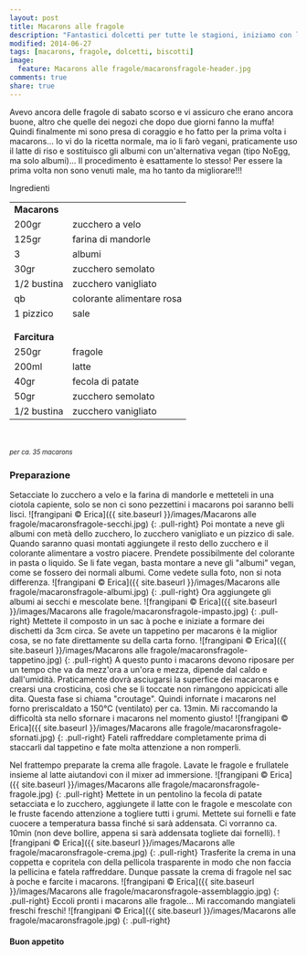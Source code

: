 ```yaml
---
layout: post
title: Macarons alle fragole
description: "Fantastici dolcetti per tutte le stagioni, iniziamo con l'estate!"
modified: 2014-06-27
tags: [macarons, fragole, dolcetti, biscotti]
image:
  feature: Macarons alle fragole/macaronsfragole-header.jpg
comments: true
share: true
---
```


Avevo ancora delle fragole di sabato scorso e vi assicuro che erano ancora buone, altro che quelle dei negozi che dopo due giorni fanno la muffa! Quindi finalmente mi sono presa di coraggio e ho fatto per la prima volta i macarons... Io vi do la ricetta normale, ma io li farò vegani, praticamente uso il latte di riso e sostituisco gli albumi con un'alternativa vegan (tipo NoEgg, ma solo albumi)... Il procedimento è esattamente lo stesso! Per essere la prima volta non sono venuti male, ma ho tanto da migliorare!!!


<div class="ingredients">
  <div class="ingredients-title">Ingredienti</div>
  <table>
    <tbody>
      <tr>
        <td colspan="2"><b>Macarons</b></td>
      </tr>
      <tr>
        <td>200gr</td>
        <td>zucchero a velo</td>
      </tr>
      <tr>
        <td>125gr</td>
        <td>farina di mandorle</td>
      </tr>
      <tr>
        <td>3</td>
        <td>albumi</td>
      </tr>
      <tr>
        <td>30gr</td>
        <td>zucchero semolato</td>
      </tr>
      <tr>
        <td>1/2 bustina</td>
        <td>zucchero vanigliato</td>
      </tr>
      <tr>
        <td>qb</td>
        <td>colorante alimentare rosa</td>
      </tr>
      <tr>    
        <td>1 pizzico</td>
        <td>sale</td>
      </tr>
      <tr style="height: 15px;"></tr>
      <tr>          
        <td colspan="2"><b>Farcitura</b></td>
      </tr>
      <tr>
        <td>250gr</td>
        <td>fragole</td>
      </tr>
      <tr>      
        <td>200ml</td>
        <td>latte</td>
      </tr>
      <tr>
        <td>40gr</td>
        <td>fecola di patate</td>
      </tr>
      <tr>
        <td>50gr</td>
        <td>zucchero semolato</td>
      </tr>
      <tr>
        <td>1/2 bustina</td>
        <td>zucchero vanigliato</td>      
      </tr>
    </tbody>
  </table>
  <br></br>
  <i class="pull-right" style="font-size: 80%;">per ca. 35 macarons</i>
</div>


<h3>
  <font color="grey">
    <i class="icon-cogs"></i>
  </font> Preparazione
</h3>

Setacciate lo zucchero a velo e la farina di mandorle e metteteli in una ciotola capiente, solo se non ci sono pezzettini i macarons poi saranno belli lisci.
![frangipani © Erica]({{ site.baseurl }}/images/Macarons alle fragole/macaronsfragole-secchi.jpg)
{: .pull-right}
Poi montate a neve gli albumi con metà dello zucchero, lo zucchero vanigliato e un pizzico di sale. Quando saranno quasi montati aggiungete il resto dello zucchero e il colorante alimentare a vostro piacere. Prendete possibilmente del colorante in pasta o liquido. Se li fate vegan, basta montare a neve gli "albumi" vegan, come se fossero dei normali albumi. Come vedete sulla foto, non si nota differenza.
![frangipani © Erica]({{ site.baseurl }}/images/Macarons alle fragole/macaronsfragole-albumi.jpg)
{: .pull-right}
Ora aggiungete gli albumi ai secchi e mescolate bene.
![frangipani © Erica]({{ site.baseurl }}/images/Macarons alle fragole/macaronsfragole-impasto.jpg)
{: .pull-right}
Mettete il composto in un sac à poche e iniziate a formare dei dischetti da 3cm circa. Se avete un tappetino per macarons è la miglior cosa, se no fate direttamente su della carta forno.
![frangipani © Erica]({{ site.baseurl }}/images/Macarons alle fragole/macaronsfragole-tappetino.jpg)
{: .pull-right}
A questo punto i macarons devono riposare per un tempo che va da mezz'ora a un'ora e mezza, dipende dal caldo e dall'umidità. Praticamente dovrà asciugarsi la superfice dei macarons e crearsi una crosticina, così che se li toccate non rimangono appicicati alle dita. Questa fase si chiama "croutage". Quindi infornate i macarons nel forno preriscaldato a 150°C (ventilato) per ca. 13min. Mi raccomando la difficoltà sta nello sfornare i macarons nel momento giusto!
![frangipani © Erica]({{ site.baseurl }}/images/Macarons alle fragole/macaronsfragole-sfornati.jpg)
{: .pull-right}
Fateli raffreddare completamente prima di staccarli dal tappetino e fate molta attenzione a non romperli.

Nel frattempo preparate la crema alle fragole. Lavate le fragole e frullatele insieme al latte aiutandovi con il mixer ad immersione.
![frangipani © Erica]({{ site.baseurl }}/images/Macarons alle fragole/macaronsfragole-fragole.jpg)
{: .pull-right}
Mettete in un pentolino la fecola di patate setacciata e lo zucchero, aggiungete il latte con le fragole e mescolate con le fruste facendo attenzione a togliere tutti i grumi. Mettete sui fornelli e fate cuocere a temperatura bassa finché si sarà addensata. Ci vorranno ca. 10min (non deve bollire, appena si sarà addensata togliete dai fornelli). 
![frangipani © Erica]({{ site.baseurl }}/images/Macarons alle fragole/macaronsfragole-crema.jpg)
{: .pull-right}
Trasferite la crema in una coppetta e copritela con della pellicola trasparente in modo che non faccia la pellicina e fatela raffreddare. Dunque passate la crema di fragole nel sac à poche e farcite i macarons.
![frangipani © Erica]({{ site.baseurl }}/images/Macarons alle fragole/macaronsfragole-assemblaggio.jpg)
{: .pull-right}
Eccoli pronti i macarons alle fragole... Mi raccomando mangiateli freschi freschi!
![frangipani © Erica]({{ site.baseurl }}/images/Macarons alle fragole/macaronsfragole.jpg)
{: .pull-right}

<h4>Buon appetito
  <font color="red">
    <i class="icon-smile"></i>
  </font>
</h4>
